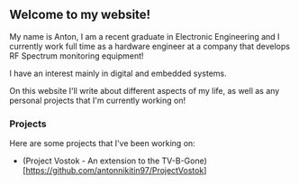 ## Welcome to my website!

My name is Anton, I am a recent graduate in Electronic Engineering and I currently work full time as a hardware engineer at a company that develops RF Spectrum monitoring equipment!

I have an interest mainly in digital and embedded systems.

On this website I'll write about different aspects of my life, as well as any personal projects that I'm currently working on!

### Projects

Here are some projects that I've been working on: 
- (Project Vostok - An extension to the TV-B-Gone)[https://github.com/antonnikitin97/ProjectVostok]

